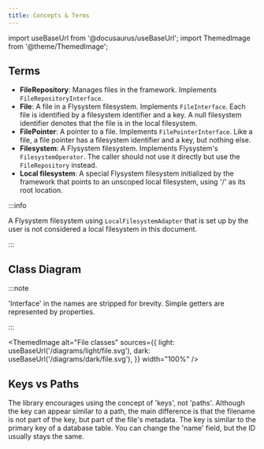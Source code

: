 ```yaml
---
title: Concepts & Terms
---
```


import useBaseUrl from '@docusaurus/useBaseUrl';
import ThemedImage from '@theme/ThemedImage';

## Terms

* **FileRepository**: Manages files in the framework. Implements
  `FileRepositoryInterface`.
* **File**: A file in a Flysystem filesystem. Implements `FileInterface`. Each
  file is identified by a filesystem identifier and a key. A null filesystem
  identifier denotes that the file is in the local filesystem.
* **FilePointer**: A pointer to a file. Implements `FilePointerInterface`. Like
  a file, a file pointer has a filesystem identifier and a key, but nothing
  else.
* **Filesystem**: A Flysystem filesystem. Implements Flysystem's
  `FilesystemOperator`. The caller should not use it directly but use the
  `FileRepository` instead.
* **Local filesystem**: A special Flysystem filesystem initialized by the
  framework that points to an unscoped local filesystem, using '/' as its root
  location.

:::info

A Flysystem filesystem using `LocalFilesystemAdapter` that is set up by the user
is not considered a local filesystem in this document.

:::

## Class Diagram

:::note

'Interface' in the names are stripped for brevity. Simple getters are
represented by properties.

:::

<ThemedImage
  alt="File classes"
  sources={{
    light: useBaseUrl('/diagrams/light/file.svg'),
    dark: useBaseUrl('/diagrams/dark/file.svg'),
  }}
  width="100%"
/>

## Keys vs Paths

The library encourages using the concept of 'keys', not 'paths'. Although the
key can appear similar to a path, the main difference is that the filename is
not part of the key, but part of the file's metadata. The key is similar to the
primary key of a database table. You can change the 'name' field, but the ID
usually stays the same.